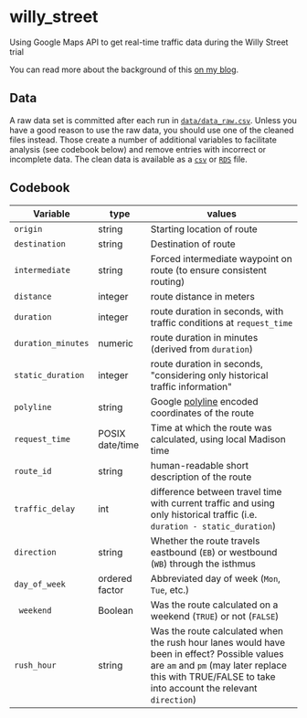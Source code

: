 # willy_street
Using Google Maps API to get real-time traffic data during the Willy Street trial

You can read more about the background of this [on my blog](https://haraldkliems.netlify.app/posts/2025-09-13-using-the-google-routes-api-to-collect-travel-time-data-during-a-traffic-trial/).

## Data
A raw data set is committed after each run in [`data/data_raw.csv`](data/data_raw.csv). Unless you have a good reason to use the raw data, you should use one of the cleaned files instead. Those create a number of additional variables to facilitate analysis (see codebook below) and remove entries with incorrect or incomplete data. The clean data is available as a [`csv`](data/data_clean.csv) or [`RDS`](data/data_clean.RDS) file.

## Codebook


| Variable | type | values |
| --- | --- | --- |
| `origin` | string | Starting location of route |
| `destination` | string | Destination of route |
| `intermediate` | string | Forced intermediate waypoint on route (to ensure consistent routing) |
| `distance` | integer | route distance in meters |
| `duration` | integer | route duration in seconds, with traffic conditions at `request_time` |
| `duration_minutes` | numeric | route duration in minutes (derived from `duration`) |
| `static_duration` | integer | route duration in seconds, "considering only historical traffic information" |
| `polyline` | string | Google [polyline](https://developers.google.com/maps/documentation/utilities/polylinealgorithm) encoded coordinates of the route |
| `request_time` | POSIX date/time | Time at which the route was calculated, using local Madison time |
| `route_id` | string | human-readable short description of the route |
| `traffic_delay` | int | difference between travel time with current traffic and using only historical traffic (i.e. `duration - static_duration`) |
| `direction` | string | Whether the route travels eastbound (`EB`) or westbound (`WB`) through the isthmus |
| `day_of_week` | ordered factor | Abbreviated day of week (`Mon`, `Tue`, etc.) |
| ` weekend` | Boolean | Was the route calculated on a weekend (`TRUE`) or not (`FALSE`) |
| `rush_hour` | string | Was the route calculated when the rush hour lanes would have been in effect? Possible values are `am` and `pm` (may later replace this with TRUE/FALSE to take into account the relevant `direction`) |

